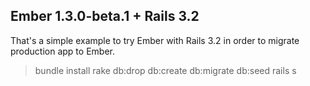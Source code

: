 Ember 1.3.0-beta.1 + Rails 3.2
---------------

That's a simple example to try Ember with Rails 3.2 in order to migrate production app to Ember.

> bundle install
> rake db:drop db:create db:migrate db:seed
> rails s
